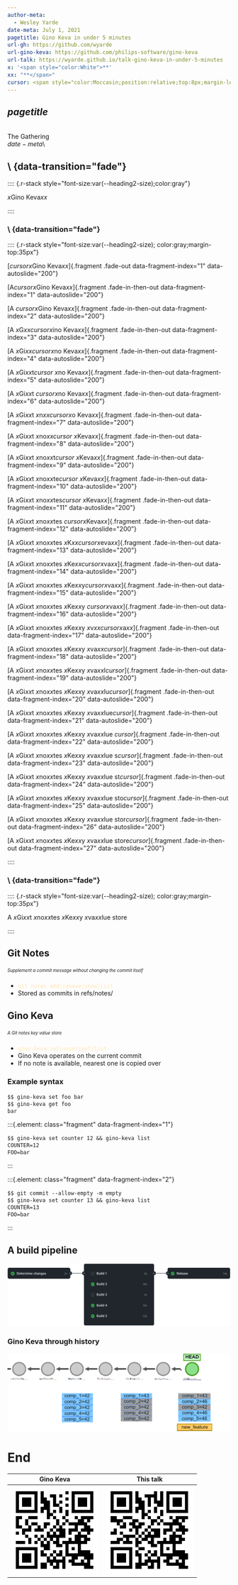 ```yaml
---
author-meta:
  - Wesley Yarde
date-meta: July 1, 2021
pagetitle: Gino Keva in under 5 minutes
url-gh: https://github.com/wyarde
url-gino-keva: https://github.com/philips-software/gino-keva
url-talk: https://wyarde.github.io/talk-gino-keva-in-under-5-minutes
x: '<span style="color:White">**'
xx: "**</span>"
cursor: <span style="color:Moccasin;position:relative;top:8px;margin-left:-19px;font-size:110%">ꕯ</span>
---
```


## $pagetitle$

\
The Gathering\
$date-meta$\

## \ {data-transition="fade"}

:::: {.r-stack style="font-size:var(--heading2-size);color:gray"}

$x$Gino Keva$xx$

::::

### \ {data-transition="fade"}

:::: {.r-stack style="font-size:var(--heading2-size); color:gray;margin-top:35px"}

[$cursor$$x$Gino Keva$xx$]{.fragment .fade-out data-fragment-index="1" data-autoslide="200"}

[A$cursor$$x$Gino Keva$xx$]{.fragment .fade-in-then-out data-fragment-index="1" data-autoslide="200"}

[A $cursor$$x$Gino Keva$xx$]{.fragment .fade-in-then-out data-fragment-index="2" data-autoslide="200"}

[A $x$G$xx$$cursor$$x$ino Keva$xx$]{.fragment .fade-in-then-out data-fragment-index="3" data-autoslide="200"}

[A $x$Gi$xx$$cursor$$x$no Keva$xx$]{.fragment .fade-in-then-out data-fragment-index="4" data-autoslide="200"}

[A $x$Gi$xx$t$cursor$ $x$no Keva$xx$]{.fragment .fade-in-then-out data-fragment-index="5" data-autoslide="200"}

[A $x$Gi$xx$t $cursor$$x$no Keva$xx$]{.fragment .fade-in-then-out data-fragment-index="6" data-autoslide="200"}

[A $x$Gi$xx$t $x$n$xx$$cursor$$x$o Keva$xx$]{.fragment .fade-in-then-out data-fragment-index="7" data-autoslide="200"}

[A $x$Gi$xx$t $x$no$xx$$cursor$ $x$Keva$xx$]{.fragment .fade-in-then-out data-fragment-index="8" data-autoslide="200"}

[A $x$Gi$xx$t $x$no$xx$t$cursor$ $x$Keva$xx$]{.fragment .fade-in-then-out data-fragment-index="9" data-autoslide="200"}

[A $x$Gi$xx$t $x$no$xx$te$cursor$ $x$Keva$xx$]{.fragment .fade-in-then-out data-fragment-index="10" data-autoslide="200"}

[A $x$Gi$xx$t $x$no$xx$tes$cursor$ $x$Keva$xx$]{.fragment .fade-in-then-out data-fragment-index="11" data-autoslide="200"}

[A $x$Gi$xx$t $x$no$xx$tes $cursor$$x$Keva$xx$]{.fragment .fade-in-then-out data-fragment-index="12" data-autoslide="200"}

[A $x$Gi$xx$t $x$no$xx$tes $x$K$xx$$cursor$$x$eva$xx$]{.fragment .fade-in-then-out data-fragment-index="13" data-autoslide="200"}

[A $x$Gi$xx$t $x$no$xx$tes $x$Ke$xx$$cursor$$x$va$xx$]{.fragment .fade-in-then-out data-fragment-index="14" data-autoslide="200"}

[A $x$Gi$xx$t $x$no$xx$tes $x$Ke$xx$y$cursor$$x$va$xx$]{.fragment .fade-in-then-out data-fragment-index="15" data-autoslide="200"}

[A $x$Gi$xx$t $x$no$xx$tes $x$Ke$xx$y $cursor$$x$va$xx$]{.fragment .fade-in-then-out data-fragment-index="16" data-autoslide="200"}

[A $x$Gi$xx$t $x$no$xx$tes $x$Ke$xx$y $x$v$xx$$cursor$$x$a$xx$]{.fragment .fade-in-then-out data-fragment-index="17" data-autoslide="200"}

[A $x$Gi$xx$t $x$no$xx$tes $x$Ke$xx$y $x$va$xx$$cursor$]{.fragment .fade-in-then-out data-fragment-index="18" data-autoslide="200"}

[A $x$Gi$xx$t $x$no$xx$tes $x$Ke$xx$y $x$va$xx$l$cursor$]{.fragment .fade-in-then-out data-fragment-index="19" data-autoslide="200"}

[A $x$Gi$xx$t $x$no$xx$tes $x$Ke$xx$y $x$va$xx$lu$cursor$]{.fragment .fade-in-then-out data-fragment-index="20" data-autoslide="200"}

[A $x$Gi$xx$t $x$no$xx$tes $x$Ke$xx$y $x$va$xx$lue$cursor$]{.fragment .fade-in-then-out data-fragment-index="21" data-autoslide="200"}

[A $x$Gi$xx$t $x$no$xx$tes $x$Ke$xx$y $x$va$xx$lue $cursor$]{.fragment .fade-in-then-out data-fragment-index="22" data-autoslide="200"}

[A $x$Gi$xx$t $x$no$xx$tes $x$Ke$xx$y $x$va$xx$lue s$cursor$]{.fragment .fade-in-then-out data-fragment-index="23" data-autoslide="200"}

[A $x$Gi$xx$t $x$no$xx$tes $x$Ke$xx$y $x$va$xx$lue st$cursor$]{.fragment .fade-in-then-out data-fragment-index="24" data-autoslide="200"}

[A $x$Gi$xx$t $x$no$xx$tes $x$Ke$xx$y $x$va$xx$lue sto$cursor$]{.fragment .fade-in-then-out data-fragment-index="25" data-autoslide="200"}

[A $x$Gi$xx$t $x$no$xx$tes $x$Ke$xx$y $x$va$xx$lue stor$cursor$]{.fragment .fade-in-then-out data-fragment-index="26" data-autoslide="200"}

[A $x$Gi$xx$t $x$no$xx$tes $x$Ke$xx$y $x$va$xx$lue store$cursor$]{.fragment .fade-in-then-out data-fragment-index="27" data-autoslide="200"}

::::

### \ {data-transition="fade"}

:::: {.r-stack style="font-size:var(--heading2-size); color:gray;margin-top:35px"}

A $x$Gi$xx$t $x$no$xx$tes $x$Ke$xx$y $x$va$xx$lue store

::::

## Git Notes

<sub><sup>_Supplement a commit message without changing the commit itself_</sup></sub>

- <span style="color:Moccasin">`git notes add|remove|show|list`</span>
- Stored as commits in refs/notes/

## Gino Keva

<sub><sup>_A Git notes key value store_</sup></sub>

- <span style="color:Moccasin">`gino-keva set|unset|get|list`</span>
- Gino Keva operates on the current commit
- If no note is available, nearest one is copied over

### Example syntax

```console
$$ gino-keva set foo bar
$$ gino-keva get foo
bar
```

:::{.element: class="fragment" data-fragment-index="1"}

```console
$$ gino-keva set counter 12 && gino-keva list
COUNTER=12
FOO=bar
```

:::

:::{.element: class="fragment" data-fragment-index="2"}

```console
$$ git commit --allow-empty -m empty
$$ gino-keva set counter 13 && gino-keva list
COUNTER=13
FOO=bar
```

:::

## A build pipeline

![New feature, build 46](images/pipeline.png)

### Gino Keva through history

![](images/git_history.png)

# End

|                    Gino Keva                    |               This talk               |
| :---------------------------------------------: | :-----------------------------------: |
| [![](images/qr_gino-keva.png)]($url-gino-keva$) | [![](images/qr_talk.png)]($url-talk$) |
